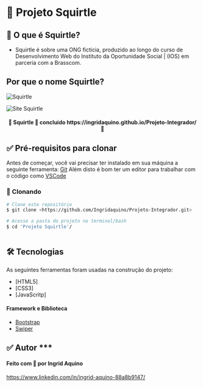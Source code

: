 # 🐢 Projeto Squirtle

## 🐚  O que é Squirtle?
- Squirtle é sobre uma ONG ficticia, produzido ao longo do curso de
Desenvolvimento Web do Instituto da Oportunidade Social | (IOS) em parceria com a
Brasscom.

## Por que o nome Squirtle?

![Squirtle](./gif/squirle-smile.gif)




![Site Squirtle](./gif/tle.gif)

 
<h4 align="center"> 
	🧩 Squirtle 🚀 concluido https://ingridaquino.github.io/Projeto-Integrador/   🧩
</h4>




## ✅ Pré-requisitos para clonar

Antes de começar, você vai precisar ter instalado em sua máquina a seguinte ferramenta:
[Git](https://git-scm.com)
Além disto é bom ter um editor para trabalhar com o código como [VSCode](https://code.visualstudio.com/)


### 🎲 Clonando 

```bash
# Clone este repositório
$ git clone <https://github.com/Ingridaquino/Projeto-Integrador.git>

# Acesse a pasta do projeto no terminal/bash
$ cd 'Projeto Squirtle'/  



```

## 🛠 Tecnologias

As seguintes ferramentas foram usadas na construção do projeto:

- [HTML5]
- [CSS3]
- [JavaScritp]

#### Framework e Biblioteca

- [Bootstrap](https://getbootstrap.com/)
- [Swiper](https://swiperjs.com/)





## ✅ Autor *** 

#### Feito com 💚 por Ingrid Aquino

https://www.linkedin.com/in/ingrid-aquino-88a8b9147/



